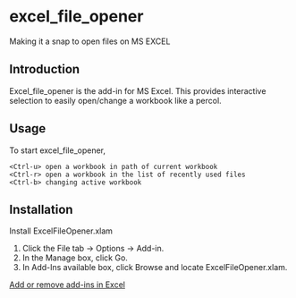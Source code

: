 # excel_file_opener
Making it a snap to open files on MS EXCEL

## Introduction
Excel_file_opener is the add-in for MS Excel.
This provides interactive selection to easily open/change a workbook like a percol.

## Usage
To start excel_file_opener, 
```
<Ctrl-u> open a workbook in path of current workbook
<Ctrl-r> open a workbook in the list of recently used files
<Ctrl-b> changing active workbook
```

## Installation
Install ExcelFileOpener.xlam 

1. Click the File tab -> Options -> Add-in.
1. In the Manage box, click Go.
1. In Add-Ins available box, click Browse and locate ExcelFileOpener.xlam.

[Add or remove add-ins in Excel]( https://support.office.com/en-us/article/add-or-remove-add-ins-in-excel-0af570c4-5cf3-4fa9-9b88-403625a0b460 )

